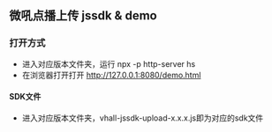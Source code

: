 ## 微吼点播上传 jssdk & demo
### 打开方式
- 进入对应版本文件夹，运行 npx -p http-server hs
- 在浏览器打开打开 http://127.0.0.1:8080/demo.html

#### SDK文件
- 进入对应版本文件夹，vhall-jssdk-upload-x.x.x.js即为对应的sdk文件

